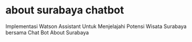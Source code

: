 # about surabaya chatbot
Implementasi Watson Assistant Untuk Menjelajahi Potensi Wisata Surabaya bersama Chat Bot About Surabaya
